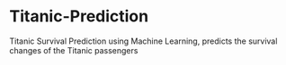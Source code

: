 # Titanic-Prediction
Titanic Survival Prediction using Machine Learning, predicts the survival changes of the Titanic passengers
